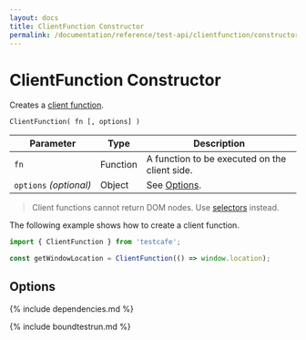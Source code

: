 ```yaml
---
layout: docs
title: ClientFunction Constructor
permalink: /documentation/reference/test-api/clientfunction/constructor.html
---
```

# ClientFunction Constructor

Creates a [client function](../../../guides/basic-guides/obtain-client-side-info.md).

```text
ClientFunction( fn [, options] )
```

Parameter              | Type     | Description
---------------------- | -------- | ---------------------------------------------
`fn`                   | Function | A function to be executed on the client side.
`options`&#160;*(optional)* | Object   | See [Options](#options).

> Client functions cannot return DOM nodes. Use [selectors](../../../guides/basic-guides/select-page-elements.md) instead.

The following example shows how to create a client function.

```js
import { ClientFunction } from 'testcafe';

const getWindowLocation = ClientFunction(() => window.location);
```

## Options

{% include dependencies.md %}

{% include boundtestrun.md %}
